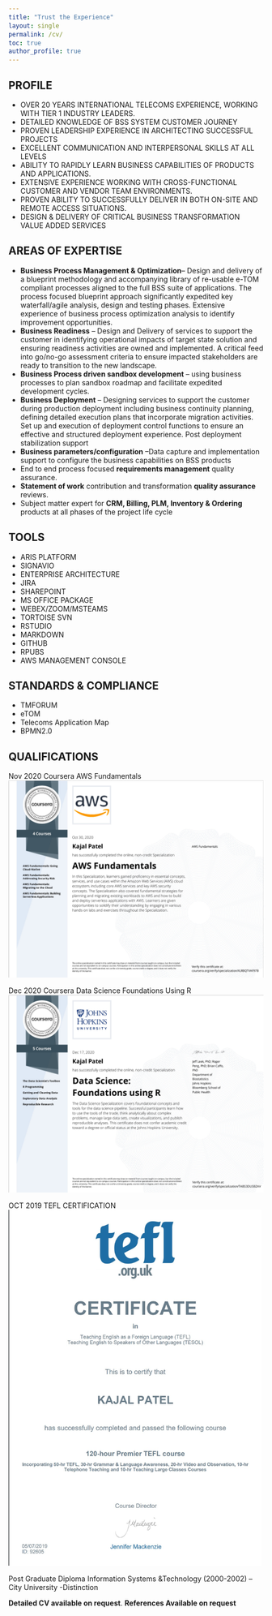 ```yaml
---
title: "Trust the Experience"
layout: single
permalink: /cv/
toc: true
author_profile: true
---
```


##  **PROFILE**
 
+	OVER 20 YEARS INTERNATIONAL TELECOMS EXPERIENCE, WORKING WITH TIER 1 INDUSTRY LEADERS.
+	DETAILED KNOWLEDGE OF BSS SYSTEM CUSTOMER JOURNEY 
+	PROVEN LEADERSHIP EXPERIENCE IN ARCHITECTING SUCCESSFUL PROJECTS
+	EXCELLENT COMMUNICATION AND INTERPERSONAL SKILLS AT ALL LEVELS
+	ABILITY TO RAPIDLY LEARN BUSINESS CAPABILITIES OF PRODUCTS AND APPLICATIONS. 
+	EXTENSIVE EXPERIENCE WORKING WITH CROSS-FUNCTIONAL CUSTOMER AND VENDOR TEAM ENVIRONMENTS. 
+	PROVEN ABILITY TO SUCCESSFULLY DELIVER IN BOTH ON-SITE AND REMOTE ACCESS SITUATIONS.
+   DESIGN & DELIVERY OF CRITICAL BUSINESS TRANSFORMATION VALUE ADDED SERVICES

##  **AREAS OF EXPERTISE**
 
+	**Business Process Management & Optimization**– Design and delivery of a blueprint methodology and accompanying library of re-usable e-TOM compliant processes aligned to the full BSS suite of applications. The process focused blueprint approach significantly expedited key waterfall/agile analysis, design and testing phases. Extensive experience of business process optimization analysis to identify improvement opportunities.
+	**Business Readiness** – Design and Delivery of services to support the customer in identifying operational impacts of target state solution and ensuring readiness activities are owned and implemented. A critical feed into go/no-go assessment criteria to ensure impacted stakeholders are ready to transition to the new landscape.
+	**Business Process driven sandbox development** – using business processes to plan sandbox roadmap and facilitate expedited development cycles. 
+	**Business Deployment** – Designing services to support the customer during production deployment including business continuity planning, defining detailed execution plans that incorporate migration activities. Set up and execution of deployment control functions to ensure an effective and structured deployment experience. Post deployment stabilization support
+	**Business parameters/configuration** –Data capture and implementation support to configure the business capabilities on BSS products
+   End to end process focused **requirements management** quality assurance.
+   **Statement of work** contribution and transformation **quality assurance** reviews.
+	Subject matter expert for **CRM, Billing, PLM, Inventory & Ordering** products at all phases of the project life cycle

##  **TOOLS**

+	ARIS PLATFORM
+	SIGNAVIO 
+	ENTERPRISE ARCHITECTURE
+	JIRA 
+	SHAREPOINT
+	MS OFFICE PACKAGE
+	WEBEX/ZOOM/MSTEAMS
+	TORTOISE SVN
+   RSTUDIO
+   MARKDOWN
+   GITHUB
+   RPUBS
+   AWS MANAGEMENT CONSOLE


##  **STANDARDS & COMPLIANCE**

+	TMFORUM
+	eTOM
+	Telecoms Application Map
+	BPMN2.0

##  **QUALIFICATIONS**

Nov 2020 Coursera AWS Fundamentals  
<img src="/assets/images/AWS.jpg">

Dec 2020 Coursera Data Science Foundations Using R  
<img src="/assets/images/datasc.jpg">

OCT 2019 TEFL CERTIFICATION   
<img src="/assets/images/tefl.jpg" width="500">

Post Graduate Diploma Information Systems &Technology (2000-2002) – City University -Distinction

**Detailed CV available on request**.
**References Available on request**
